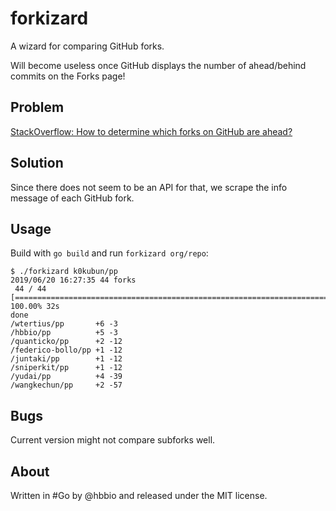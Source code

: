 # forkizard

A wizard for comparing GitHub forks.

Will become useless once GitHub displays the number of ahead/behind commits on the Forks page!

## Problem

[StackOverflow: How to determine which forks on GitHub are ahead?](https://stackoverflow.com/questions/54868988/how-to-determine-which-forks-on-github-are-ahead)

## Solution

Since there does not seem to be an API for that, we scrape the info message of each GitHub fork.

## Usage

Build with `go build` and run `forkizard org/repo`:

```
$ ./forkizard k0kubun/pp
2019/06/20 16:27:35 44 forks
 44 / 44 [===============================================================================================================================] 100.00% 32s
done
/wtertius/pp       +6 -3
/hbbio/pp          +5 -3
/quanticko/pp      +2 -12
/federico-bollo/pp +1 -12
/juntaki/pp        +1 -12
/sniperkit/pp      +1 -12
/yudai/pp          +4 -39
/wangkechun/pp     +2 -57
```

## Bugs

Current version might not compare subforks well.

## About

Written in #Go by @hbbio and released under the MIT license.
